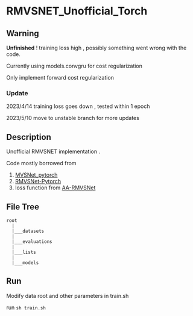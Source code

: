 # RMVSNET_Unofficial_Torch
## Warning
**Unfinished** ! training loss high , possibly something went wrong with the code.

Currently using models.convgru for cost regularization

Only implement forward cost regularization

### Update 
2023/4/14 training loss goes down , tested within 1 epoch

2023/5/10 move to unstable branch for more updates

## Description
Unofficial RMVSNET implementation .

Code mostly borrowed from  
1. [MVSNet_pytorch](https://github.com/xy-guo/MVSNet_pytorch)
2. [RMVSNet-Pytorch](https://github.com/leejaeyong7/RMVSNet-Pytorch)
3. loss function from  [AA-RMVSNet](https://github.com/QT-Zhu/AA-RMVSNet)  

## File Tree
```
root
  |
  |___datasets
  |
  |___evaluations
  |
  |___lists
  |
  |___models
 ```
 
 ## Run
 Modify data root and other parameters in train.sh
 
 run `sh train.sh`
